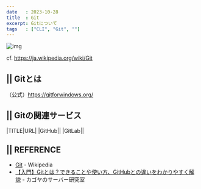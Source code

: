 ```yaml
---
date   : 2023-10-28
title  : Git 
excerpt: Gitについて
tags   : ["CLI", "Git", ""]
---
```


![img](https://upload.wikimedia.org/wikipedia/commons/thumb/e/e0/Git-logo.svg/300px-Git-logo.svg.png)

cf. https://ja.wikipedia.org/wiki/Git

## || Gitとは

（公式）https://gitforwindows.org/



## || Gitの関連サービス

|TITLE|URL|
|GitHub||
|GitLab||



## || REFERENCE
- [Git](https://ja.wikipedia.org/wiki/Git) - Wikipedia
- [【入門】Gitとは？できることや使い方、GitHubとの違いをわかりやすく解説](https://www.kagoya.jp/howto/it-glossary/develop/git/) - カゴヤのサーバー研究室
